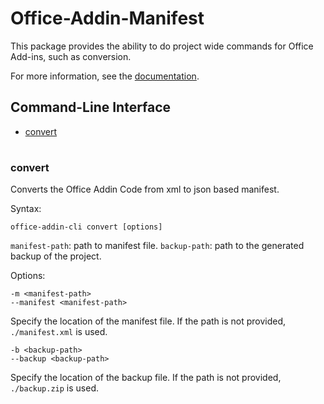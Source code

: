 # Office-Addin-Manifest

This package provides the ability to do project wide commands for Office Add-ins, such as conversion.

For more information, see the [documentation](
https://docs.microsoft.com/en-us/office/dev/add-ins/develop/add-in-manifests).

## Command-Line Interface
* [convert](#info)

#

### convert

Converts the Office Addin Code from xml to json based manifest.

Syntax:

`office-addin-cli convert [options]`

`manifest-path`: path to manifest file.
`backup-path`: path to the generated backup of the project.

Options:

`-m <manifest-path>`<br>
`--manifest <manifest-path>`

Specify the location of the manifest file. If the path is not provided, `./manifest.xml` is used.

`-b <backup-path>`<br>
`--backup <backup-path>`

Specify the location of the backup file. If the path is not provided, `./backup.zip` is used.
